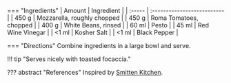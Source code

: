 === "Ingredients"
    | Amount | Ingredient                  |
    | :----- | :-------------------------- |
    | 450 g  | Mozzarella, roughly chopped |
    | 450 g  | Roma Tomatoes, chopped      |
    | 400 g  | White Beans, rinsed         |
    | 60 ml  | Pesto                       |
    | 45 ml  | Red Wine Vinegar            |
    | <1 ml  | Kosher Salt                 |
    | <1 ml  | Black Pepper                |

=== "Directions"
    Combine ingredients in a large bowl and serve.


!!! tip "Serves nicely with toasted focaccia."

??? abstract "References"
    Inspired by [Smitten Kitchen](https://smittenkitchen.com/2009/08/cubed-hacked-caprese/).
